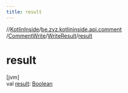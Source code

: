 ```yaml
---
title: result
---
```

//[KotlinInside](../../../../index.html)/[be.zvz.kotlininside.api.comment](../../index.html)
/[CommentWrite](../index.html)/[WriteResult](index.html)/[result](result.html)

# result

[jvm]\
val [result](result.html): [Boolean](https://kotlinlang.org/api/latest/jvm/stdlib/kotlin/-boolean/index.html)




